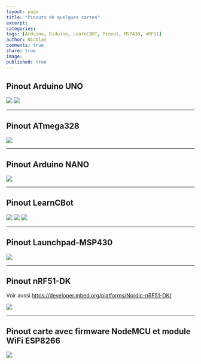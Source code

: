 ```yaml
---
layout: page
title: "Pinouts de quelques cartes"
excerpt:
categories:
tags: [Arduino, Diduino, LearnCBOT, Pinout, MSP430, nRF51]
author: Nicolas
comments: true
share: true
image:
published: true
---
```





## Pinout Arduino UNO

![](/files/2015-05-28_pinouts/images/arduino_uno_pinout.png)
![](/files/2015-05-28_pinouts/images/uno.png)

---

## Pinout ATmega328
![](/files/2015-05-28_pinouts/images/atmega328.png)

---

## Pinout Arduino NANO

![](/files/2015-05-28_pinouts/images/arduino_nano_pinout.png)

---

## Pinout LearnCBot

![](/files/2015-05-28_pinouts/images/LearnCbot2.jpg)
![](/files/2015-05-28_pinouts/images/LearnCbotMathias.jpg)
![](/files/2015-05-28_pinouts/images/xbotMathias.jpg)

---

## Pinout Launchpad-MSP430

![](/files/2015-05-28_pinouts/images/LaunchPadMSP430G2553-V1.5.jpg)

---

## Pinout nRF51-DK

Voir aussi <a target="_blank" href="https://developer.mbed.org/platforms/Nordic-nRF51-DK/">https://developer.mbed.org/platforms/Nordic-nRF51-DK/</a>

![](/files/2015-05-28_pinouts/images/xnRF51-DK_Pinout_4.png)


---

## Pinout carte avec firmware NodeMCU et module WiFi ESP8266

![](/files/2015-05-28_pinouts/images/NodeMCU_esp8266_pinout.png)

